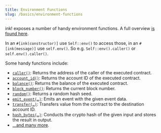 ```yaml
---
title: Environment Functions
slug: /basics/environment-functions
---
```


ink! exposes a number of handy environment functions.
A full overview [is found here](https://paritytech.github.io/ink/ink_env/#functions).

In an `#[ink(constructor)]`  use `Self::env()` to access those,
in an `#[ink(message)]` use `self.env()`.
So e.g. `Self::env().caller()` or `self.env().caller()`.

Some handy functions include:

* [`caller()`](https://paritytech.github.io/ink/ink_env/fn.caller.html): Returns the address of the caller of the executed contract.
* [`account_id()`](https://paritytech.github.io/ink/ink_env/fn.account_id.html): Returns the account ID of the executed contract.
* [`balance()`](https://paritytech.github.io/ink/ink_env/fn.balance.html): Returns the balance of the executed contract.
* [`block_number()`](https://paritytech.github.io/ink/ink_env/fn.block_number.html): Returns the current block number.
* [`random()`](https://paritytech.github.io/ink/ink_env/fn.random.html): Returns a random hash seed.
* [`emit_event(…)`](https://paritytech.github.io/ink/ink_env/fn.emit_event.html): Emits an event with the given event data.
* [`transfer(…)`](https://paritytech.github.io/ink/ink_env/fn.transfer.html): Transfers value from the contract to the destination account ID.
* [`hash_bytes(…)`](https://paritytech.github.io/ink/ink_env/fn.hash_bytes.html): Conducts the crypto hash of the given input and stores the result in output.
* […and many more](https://paritytech.github.io/ink/ink_env/#functions).
